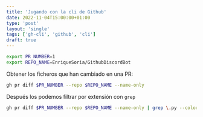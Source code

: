 ```yaml
---                                                                             
title: 'Jugando con la cli de Github'
date: 2022-11-04T15:00:00+01:00
type: 'post'
layout: 'single'
tags: ['gh-cli', 'github', 'cli']
draft: true
---
```


```sh
export PR_NUMBER=1
export REPO_NAME=EnriqueSoria/GithubDiscordBot
```

Obtener los ficheros que han cambiado en una PR:
```sh
gh pr diff $PR_NUMBER --repo $REPO_NAME --name-only
```

Después los podemos filtrar por extensión con `grep`
```sh
gh pr diff $PR_NUMBER --repo $REPO_NAME --name-only | grep \.py --color=never
```
